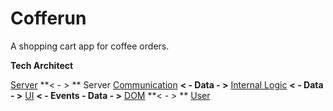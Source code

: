 # Cofferun 

A shopping cart app for coffee orders. 

**Tech Architect**

<u>Server</u>  **< - > ** Server <u>Communication</u> **< - Data - >** <u>Internal Logic</u> **< - Data - >** <u>UI</u>  **< - Events - Data - >** <u>DOM</u> **< - > ** <u>User</u>